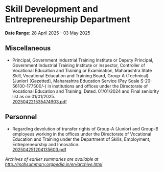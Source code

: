 # Skill Development and Entrepreneurship Department

**Date Range**: 28 April 2025 - 03 May 2025


## Miscellaneous
- Principal, Government Industrial Training Institute or Deputy Principal, Government Industrial Training Institute or Inspector, Controller of Vocational Education and Training or Examination, Maharashtra State Skill, Vocational Education and Training Board, Group-A (Technical) (Junior) (Gazetted), Maharashtra Education Service (Pay Scale S-20: 56100-177500/-) in institutions and offices under the Directorate of Vocational Education and Training. Dated. 01/01/2024 and Final seniority list as on 01/01/2025.\
  [202504221535474903.pdf](https://gr.maharashtra.gov.in/Site/Upload/Government%20Resolutions/English/202504221535474903.pdf)

## Personnel
- Regarding devolution of transfer rights of Group-A (Junior) and Group-B employees working in the offices under the Directorate of Vocational Education and Training under the Department of Skills, Employment, Entrepreneurship and Innovation.\
  [202504251204135603.pdf](https://gr.maharashtra.gov.in/Site/Upload/Government%20Resolutions/English/202504251204135603.pdf)


*Archives of earlier summaries are available at http://mahsummary.orgpedia.in/en/archive.html*
